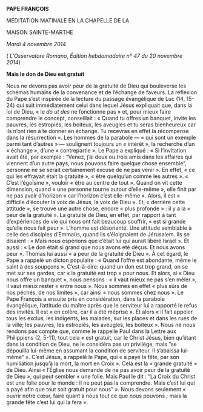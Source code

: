 **PAPE FRANÇOIS**

MÉDITATION MATINALE EN LA CHAPELLE DE LA

MAISON SAINTE-MARTHE

*Mardi 4 novembre 2014*

( *L'Osservatore Romano*, *Édition hebdomadaire n° 47 du 20 novembre 2014*)

**Mais le don de Dieu est gratuit**

Nous ne devons pas avoir peur de la gratuité de Dieu qui bouleverse les schémas humains de la convenance et de l’échange de faveurs. La réflexion du Pape s’est inspirée de la lecture du passage évangélique de Luc (14, 15-24) qui suit immédiatement celui dans lequel Jésus expliquait que, dans la loi de Dieu, « le *do ut des* ne fonctionne pas » et, pour mieux faire comprendre le concept, conseillait : « Quand tu offres un banquet, invite les pauvres, les estropiés, les boiteux, les aveugles et tu seras bienheureux car ils n’ont rien à te donner en échange. Tu recevras en effet la récompense dans la résurrection ». Les hommes de la parabole — « qui sont un exemple parmi tant d’autres » — soulignent toujours un « intérêt », la recherche d’un « échange », d’une « contrepartie ». Le Pape a expliqué : « Si l’invitation avait été, par exemple : “Venez, j’ai deux ou trois amis dans les affaires qui viennent d’un autre pays, nous pouvons faire quelque chose ensemble”, personne ne se serait certainement excusé de ne pas venir ». En effet, « ce qui les effrayait était la gratuité », « être quelqu’un comme les autres ». « C’est l’égoïsme », vouloir « être au centre de tout ». Quand on vit cette dimension, quand « une personne tourne autour d’elle-même », elle finit par ne pas avoir d’horizon « car l’horizon c’est elle-même ». Alors, il est « difficile d’écouter la voix de Jésus, la voix de Dieu ». Et, « derrière cette attitude », se trouve une autre chose, encore « plus profonde » : il y a la « peur de la gratuité ». La gratuité de Dieu, en effet, par rapport à tant d’expériences de vie qui nous ont fait beaucoup souffrir, « est si grande qu’elle nous fait peur ». L’homme est désorienté. Une attitude semblable à celle des disciples d’Emmaüs, quand ils s’éloignaient de Jérusalem. Ils se disaient : « Mais nous espérions que c’était lui qui aurait libéré Israël ». Et aussi : « Le don était si grand que nous avons été déçus. Et nous avons peur ». Thomas lui aussi « a peur de la gratuité de Dieu ». À cet égard, le Pape a rappelé un dicton populaire : « Quand l’offre est abondante, même le saint à des soupçons ». C’est-à-dire: quand un don est trop grand, on se met sur ses gardes, car « la gratuité est trop » pour nous. Et alors, si « Dieu nous offre un banquet », nous pensons : « il vaut mieux ne pas s’en mêler », il vaut mieux rester « entre nous ». Nous sommes en effet « plus sûrs de nos péchés, de nos limites », car ainsi « nous sommes chez nous ». Le Pape François a ensuite pris en considération, dans la parabole évangélique, l’attitude du maître après que le serviteur lui a rapporté le refus des invités. Il est « en colère, car il a été méprisé ». Et alors « il fait appeler tous les exclus, les indigents, les malades, sur les places et dans les rues de la ville; les pauvres, les estropiés, les aveugles, les boiteux ». Nous ne nous rendons pas compte que, comme le rappelle Paul dans la Lettre aux Philippiens (2, 5-11), tout cela « est gratuit, car le Christ Jésus, bien qu’étant dans la condition de Dieu, ne le considéra pas un privilège, mais “se dépouilla lui-même en assumant la condition de serviteur. Il s’abaissa lui-même” ». C’est Jésus, a rappelé le Pape, qui « a payé la fête, par son humiliation jusqu’à la mort, la mort en Croix ». Cela est la « grande gratuité » de Dieu. Ainsi « l’Église nous demande de ne pas avoir peur de la gratuité de Dieu », qui peut sembler « une folie. Mais Paul le dit : “La Croix du Christ est une folie pour le monde : il ne peut pas la comprendre. Mais c’est lui qui a payé afin que tout soit gratuit pour nous” ». Nous devons seulement « ouvrir notre cœur, faire quant à nous tout ce que nous pouvons ; mais la grande fête c’est lui qui la fera ».